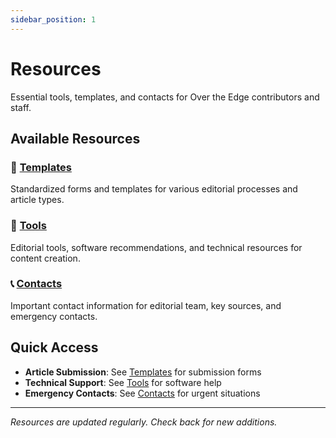 ```yaml
---
sidebar_position: 1
---
```


# Resources

Essential tools, templates, and contacts for Over the Edge contributors and staff.

## Available Resources

### 📄 [Templates](./templates)
Standardized forms and templates for various editorial processes and article types.

### 🔧 [Tools](./tools)
Editorial tools, software recommendations, and technical resources for content creation.

### 📞 [Contacts](./contacts)
Important contact information for editorial team, key sources, and emergency contacts.

## Quick Access

- **Article Submission**: See [Templates](./templates) for submission forms
- **Technical Support**: See [Tools](./tools) for software help
- **Emergency Contacts**: See [Contacts](./contacts) for urgent situations

---

*Resources are updated regularly. Check back for new additions.*
